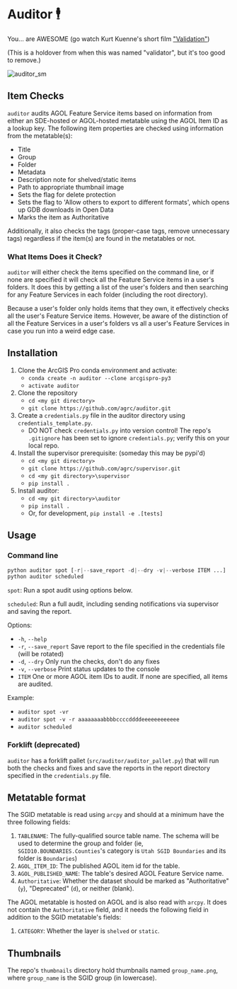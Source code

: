 # Auditor 🕴️

You... are AWESOME (go watch Kurt Kuenne's short film ["Validation"](https://www.youtube.com/watch?v=Cbk980jV7Ao))

(This is a holdover from when this was named "validator", but it's too good to remove.)

![auditor_sm](https://user-images.githubusercontent.com/325813/90076350-b8c37100-dcbc-11ea-9df7-48ea21ec138a.png)

## Item Checks

`auditor` audits AGOL Feature Service items based on information from either an SDE-hosted or AGOL-hosted metatable using the AGOL Item ID as a lookup key. The following item properties are checked using information from the metatable(s):

* Title
* Group
* Folder
* Metadata
* Description note for shelved/static items
* Path to appropriate thumbnail image
* Sets the flag for delete protection
* Sets the flag to 'Allow others to export to different formats', which opens up GDB downloads in Open Data
* Marks the item as Authoritative

Additionally, it also checks the tags (proper-case tags, remove unnecessary tags) regardless if the item(s) are found in the metatables or not.

### What Items Does it Check?

`auditor` will either check the items specified on the command line, or if none are specified it will check all the Feature Service items in a user's folders. It does this by getting a list of the user's folders and then searching for any Feature Services in each folder (including the root directory).

Because a user's folder only holds items that they own, it effectively checks all the user's Feature Service items. However, be aware of the distinction of all the Feature Services in a user's folders vs all a user's Feature Services in case you run into a weird edge case.

## Installation

1. Clone the ArcGIS Pro conda environment and activate:
   * `conda create -n auditor --clone arcgispro-py3`
   * `activate auditor`
1. Clone the repository
   * `cd <my git directory>`
   * `git clone https://github.com/agrc/auditor.git`
1. Create a `credentials.py` file in the auditor directory using `credentials_template.py`.
   * DO NOT check `credentials.py` into version control! The repo's `.gitignore` has been set to ignore `credentials.py`; verify this on your local repo.
1. Install the supervisor prerequisite: (someday this may be pypi'd)
   * `cd <my git directory>`
   * `git clone https://github.com/agrc/supervisor.git`
   * `cd <my git directory>\supervisor`
   * `pip install .`
1. Install auditor:
   * `cd <my git directory>\auditor`
   * `pip install .`
   * Or, for development, `pip install -e .[tests]`

## Usage

### Command line

``` python
python auditor spot [-r|--save_report -d|--dry -v|--verbose ITEM ...]
python auditor scheduled
```

`spot`: Run a spot audit using options below.

`scheduled`: Run a full audit, including sending notifications via supervisor and saving the report.

Options:

* `-h`, `--help`
* `-r`, `--save_report`           Save report to the file specified in the credentials file (will be rotated)
* `-d`, `--dry`                   Only run the checks, don't do any fixes
* `-v`, `--verbose`               Print status updates to the console
* `ITEM`                          One or more AGOL item IDs to audit. If none are specified, all items are audited.

Example:

* `auditor spot -vr`
* `auditor spot -v -r aaaaaaaabbbbccccddddeeeeeeeeeeee`
* `auditor scheduled`

### Forklift (deprecated)

`auditor` has a forklift pallet (`src/auditor/auditor_pallet.py`) that will run both the checks and fixes and save the reports in the report directory specified in the `credentials.py` file.

## Metatable format

The SGID metatable is read using `arcpy` and should at a minimum have the three following fields:

1. `TABLENAME`: The fully-qualified source table name. The schema will be used to determine the group and folder (ie, `SGID10.BOUNDARIES.Counties`'s category is `Utah SGID Boundaries` and its folder is `Boundaries`)
1. `AGOL_ITEM_ID`: The published AGOL item id for the table.
1. `AGOL_PUBLISHED_NAME`: The table's desired AGOL Feature Service name.
1. `Authoritative`: Whether the dataset should be marked as "Authoritative" (`y`), "Deprecated" (`d`), or neither (blank).

The AGOL metatable is hosted on AGOL and is also read with `arcpy`. It does not contain the `Authoritative` field, and it needs the following field in addition to the SGID metatable's fields:

1. `CATEGORY`: Whether the layer is `shelved` or `static`.

## Thumbnails

The repo's `thumbnails` directory hold thumbnails named `group_name.png`, where `group_name` is the SGID group (in lowercase).
